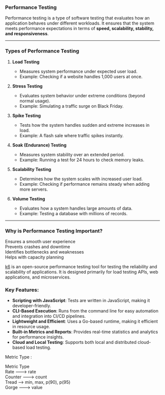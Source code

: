 
### **Performance Testing**  <br>

Performance testing is a type of software testing that evaluates how an application behaves under different workloads. It ensures that the system meets performance expectations in terms of **speed, scalability, stability, and responsiveness**.<br>

---

### **Types of Performance Testing<br>**

1. **Load Testing** <br>
    
    - Measures system performance under expected user load.<br>
    - Example: Checking if a website handles 1,000 users at once.<br>
2. **Stress Testing** <br>
    
    - Evaluates system behavior under extreme conditions (beyond normal usage).<br>
    - Example: Simulating a traffic surge on Black Friday.<br>
3. **Spike Testing** <br>
    
    - Tests how the system handles sudden and extreme increases in load.<br>
    - Example: A flash sale where traffic spikes instantly.<br>
4. **Soak (Endurance) Testing** <br>
    
    - Measures system stability over an extended period.<br>
    - Example: Running a test for 24 hours to check memory leaks.<br>
5. **Scalability Testing** <br>
    
    - Determines how the system scales with increased user load.<br>
    - Example: Checking if performance remains steady when adding more servers.<br>
6. **Volume Testing** <br>
    
    - Evaluates how a system handles large amounts of data.<br>
    - Example: Testing a database with millions of records.<br>

---

### **Why is Performance Testing Important?**<br>

 Ensures a smooth user experience  <br>
 Prevents crashes and downtime  <br>
 Identifies bottlenecks and weaknesses  <br>
 Helps with capacity planning<br>

[k6](https://k6.io/) is an open-source performance testing tool for testing the reliability and scalability of applications. It is designed primarily for load testing APIs, web applications, and microservices.<br>

### Key Features:<br>

- **Scripting with JavaScript**: Tests are written in JavaScript, making it developer-friendly.<br>
- **CLI-Based Execution**: Runs from the command line for easy automation and integration into CI/CD pipelines.<br>
- **Lightweight and Efficient**: Uses a Go-based runtime, making it efficient in resource usage.<br>
- **Built-in Metrics and Reports**: Provides real-time statistics and analytics for performance insights.<br>
- **Cloud and Local Testing**: Supports both local and distributed cloud-based load testing.<br>

Metric Type :<br>

Metric     Type <br>
Rate ---> rate <br>
Counter ---> count  <br>
Tread --> min, max, p(90), p(95) <br>
Gorge ---> value <br>